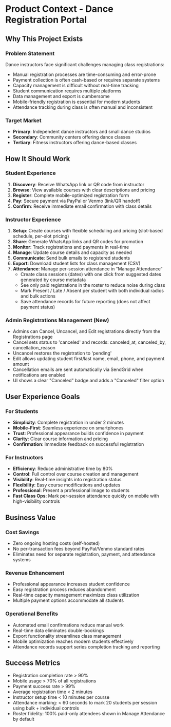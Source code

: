 # Product Context - Dance Registration Portal

## Why This Project Exists

### Problem Statement
Dance instructors face significant challenges managing class registrations:
- Manual registration processes are time-consuming and error-prone
- Payment collection is often cash-based or requires separate systems
- Capacity management is difficult without real-time tracking
- Student communication requires multiple platforms
- Data management and export is cumbersome
- Mobile-friendly registration is essential for modern students
- Attendance tracking during class is often manual and inconsistent

### Target Market
- **Primary**: Independent dance instructors and small dance studios
- **Secondary**: Community centers offering dance classes
- **Tertiary**: Fitness instructors offering dance-based classes

## How It Should Work

### Student Experience
1. **Discovery**: Receive WhatsApp link or QR code from instructor
2. **Browse**: View available courses with clear descriptions and pricing
3. **Register**: Complete mobile-optimized registration form
4. **Pay**: Secure payment via PayPal or Venmo (link/QR handoff)
5. **Confirm**: Receive immediate email confirmation with class details

### Instructor Experience
1. **Setup**: Create courses with flexible scheduling and pricing (slot-based schedule, per-slot pricing)
2. **Share**: Generate WhatsApp links and QR codes for promotion
3. **Monitor**: Track registrations and payments in real-time
4. **Manage**: Update course details and capacity as needed
5. **Communicate**: Send bulk emails to registered students
6. **Export**: Download student lists for class management (CSV)
7. **Attendance**: Manage per-session attendance in “Manage Attendance”
   - Create class sessions (dates) with one click from suggested dates generated by course metadata
   - See only paid registrations in the roster to reduce noise during class
   - Mark Present / Late / Absent per student with both individual radios and bulk actions
   - Save attendance records for future reporting (does not affect payment status)

### Admin Registrations Management (New)
- Admins can Cancel, Uncancel, and Edit registrations directly from the Registrations page
- Cancel sets status to 'canceled' and records: canceled_at, canceled_by, cancellation_reason
- Uncancel restores the registration to 'pending'
- Edit allows updating student first/last name, email, phone, and payment amount
- Cancellation emails are sent automatically via SendGrid when notifications are enabled
- UI shows a clear "Canceled" badge and adds a "Canceled" filter option

## User Experience Goals

### For Students
- **Simplicity**: Complete registration in under 2 minutes
- **Mobile-First**: Seamless experience on smartphones
- **Trust**: Professional appearance builds confidence in payment
- **Clarity**: Clear course information and pricing
- **Confirmation**: Immediate feedback on successful registration

### For Instructors
- **Efficiency**: Reduce administrative time by 80%
- **Control**: Full control over course creation and management
- **Visibility**: Real-time insights into registration status
- **Flexibility**: Easy course modifications and updates
- **Professional**: Present a professional image to students
- **Fast Class Ops**: Mark per-session attendance quickly on mobile with high-visibility controls

## Business Value

### Cost Savings
- Zero ongoing hosting costs (self-hosted)
- No per-transaction fees beyond PayPal/Venmo standard rates
- Eliminates need for separate registration, payment, and attendance systems

### Revenue Enhancement
- Professional appearance increases student confidence
- Easy registration process reduces abandonment
- Real-time capacity management maximizes class utilization
- Multiple payment options accommodate all students

### Operational Benefits
- Automated email confirmations reduce manual work
- Real-time data eliminates double-bookings
- Export functionality streamlines class management
- Mobile optimization reaches modern students effectively
- Attendance records support series completion tracking and reporting

## Success Metrics
- Registration completion rate > 90%
- Mobile usage > 70% of all registrations
- Payment success rate > 99%
- Average registration time < 2 minutes
- Instructor setup time < 10 minutes per course
- Attendance marking: < 60 seconds to mark 20 students per session using bulk + individual controls
- Roster fidelity: 100% paid-only attendees shown in Manage Attendance by default
